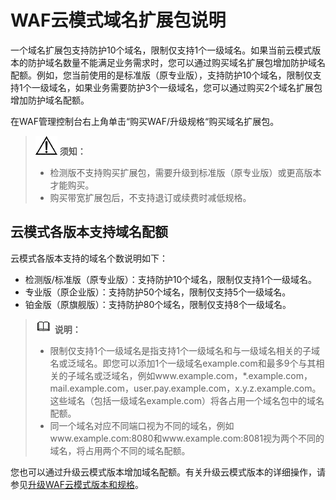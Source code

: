 # WAF云模式域名扩展包说明<a name="waf_01_0110"></a>

一个域名扩展包支持防护10个域名，限制仅支持1个一级域名。如果当前云模式版本的防护域名数量不能满足业务需求时，您可以通过购买域名扩展包增加防护域名配额。例如，您当前使用的是标准版（原专业版），支持防护10个域名，限制仅支持1个一级域名，如果业务需要防护3个一级域名，您可以通过购买2个域名扩展包增加防护域名配额。

在WAF管理控制台右上角单击“购买WAF/升级规格“购买域名扩展包。

>![](public_sys-resources/icon-notice.gif) **须知：** 
>-   检测版不支持购买扩展包，需要升级到标准版（原专业版）或更高版本才能购买。
>-   购买带宽扩展包后，不支持退订或续费时减低规格。

## 云模式各版本支持域名配额<a name="section10431652151910"></a>

云模式各版本支持的域名个数说明如下：

-   检测版/标准版（原专业版）：支持防护10个域名，限制仅支持1个一级域名。
-   专业版（原企业版）：支持防护50个域名，限制仅支持5个一级域名。
-   铂金版（原旗舰版）：支持防护80个域名，限制仅支持8个一级域名。

>![](public_sys-resources/icon-note.gif) **说明：** 
>-   限制仅支持1个一级域名是指支持1个一级域名和与一级域名相关的子域名或泛域名。即您可以添加1个一级域名example.com和最多9个与其相关的子域名或泛域名，例如www.example.com，\*.example.com，mail.example.com，user.pay.example.com，x.y.z.example.com。这些域名（包括一级域名example.com）将各占用一个域名包中的域名配额。
>-   同一个域名对应不同端口视为不同的域名，例如www.example.com:8080和www.example.com:8081视为两个不同的域名，将占用两个不同的域名配额。

您也可以通过升级云模式版本增加域名配额。有关升级云模式版本的详细操作，请参见[升级WAF云模式版本和规格](升级WAF云模式版本和规格.md)。

